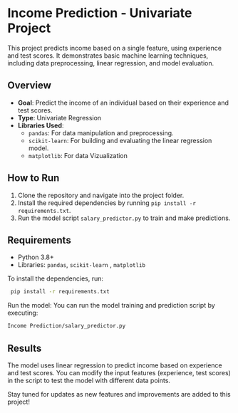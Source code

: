 # **Income Prediction - Univariate Project**

This project predicts income based on a single feature, using experience and test scores. It demonstrates basic machine learning techniques, including data preprocessing, linear regression, and model evaluation.

## **Overview**
- **Goal**: Predict the income of an individual based on their experience and test scores.
- **Type**: Univariate Regression
- **Libraries Used**:
  - `pandas`: For data manipulation and preprocessing.
  - `scikit-learn`: For building and evaluating the linear regression model.
  - `matplotlib`: For data Vizualization


## **How to Run**
1. Clone the repository and navigate into the project folder.
2. Install the required dependencies by running `pip install -r requirements.txt`.
3. Run the model script `salary_predictor.py` to train and make predictions.

## **Requirements**
- Python 3.8+
- Libraries: `pandas`, `scikit-learn` , `matplotlib` 

To install the dependencies, run:
```bash
 pip install -r requirements.txt
```

Run the model: You can run the model training and prediction script by executing:

```bash
Income Prediction/salary_predictor.py

```

## **Results**
The model uses linear regression to predict income based on experience and test scores. You can modify the input features (experience, test scores) in the script to test the model with different data points.

Stay tuned for updates as new features and improvements are added to this project!






